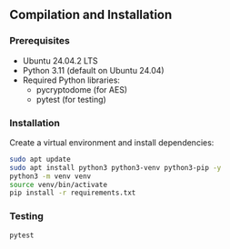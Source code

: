 ## Compilation and Installation

### Prerequisites
- Ubuntu 24.04.2 LTS
- Python 3.11 (default on Ubuntu 24.04)
- Required Python libraries:
  - pycryptodome (for AES)
  - pytest (for testing)

### Installation
Create a virtual environment and install dependencies:

```bash
sudo apt update
sudo apt install python3 python3-venv python3-pip -y
python3 -m venv venv
source venv/bin/activate
pip install -r requirements.txt
```

### Testing
```bash
pytest
```